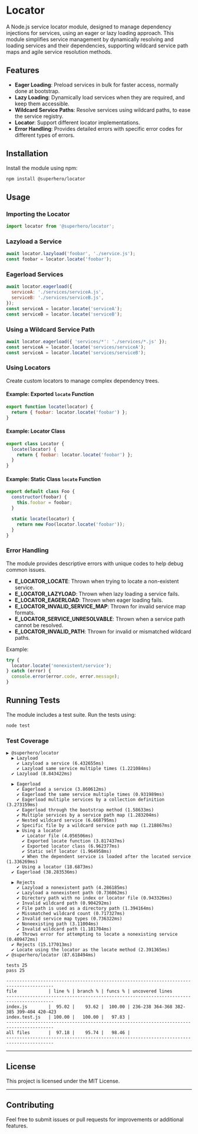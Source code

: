 
# Locator

A Node.js service locator module, designed to manage dependency injections for services, using an eager or lazy loading approach. This module simplifies service management by dynamically resolving and loading services and their dependencies, supporting wildcard service path maps and agile service resolution methods.

## Features

- **Eager Loading**: Preload services in bulk for faster access, normally done at bootstrap.
- **Lazy Loading**: Dynamically load services when they are required, and keep them accessible.
- **Wildcard Service Paths**: Resolve services using wildcard paths, to ease the service registry.
- **Locator**: Support different locator implementations.
- **Error Handling**: Provides detailed errors with specific error codes for different types of errors.

## Installation

Install the module using npm:

```bash
npm install @superhero/locator
```

## Usage

### Importing the Locator

```javascript
import locator from '@superhero/locator';
```

### Lazyload a Service

```javascript
await locator.lazyload('foobar', './service.js');
const foobar = locator.locate('foobar');
```

### Eagerload Services

```javascript
await locator.eagerload({
  serviceA: './services/serviceA.js',
  serviceB: './services/serviceB.js',
});
const serviceA = locator.locate('serviceA');
const serviceB = locator.locate('serviceB');
```

### Using a Wildcard Service Path

```javascript
await locator.eagerload({ 'services/*': './services/*.js' });
const serviceA = locator.locate('services/serviceA');
const serviceA = locator.locate('services/serviceB');
```

### Using Locators

Create custom locators to manage complex dependency trees.

#### Example: Exported `locate` Function

```javascript
export function locate(locator) {
  return { foobar: locator.locate('foobar') };
}
```

#### Example: Locator Class

```javascript
export class Locator {
  locate(locator) {
    return { foobar: locator.locate('foobar') };
  }
}
```

#### Example: Static Class `locate` Function

```javascript
export default class Foo {
  constructor(foobar) {
    this.foobar = foobar;
  }

  static locate(locator) {
    return new Foo(locator.locate('foobar'));
  }
}
```

### Error Handling

The module provides descriptive errors with unique codes to help debug common issues.

- **E_LOCATOR_LOCATE**: Thrown when trying to locate a non-existent service.
- **E_LOCATOR_LAZYLOAD**: Thrown when lazy loading a service fails.
- **E_LOCATOR_EAGERLOAD**: Thrown when eager loading fails.
- **E_LOCATOR_INVALID_SERVICE_MAP**: Thrown for invalid service map formats.
- **E_LOCATOR_SERVICE_UNRESOLVABLE**: Thrown when a service path cannot be resolved.
- **E_LOCATOR_INVALID_PATH**: Thrown for invalid or mismatched wildcard paths.

Example:

```javascript
try {
  locator.locate('nonexistent/service');
} catch (error) {
  console.error(error.code, error.message);
}
```

## Running Tests

The module includes a test suite. Run the tests using:

```bash
node test
```

### Test Coverage

```
▶ @superhero/locator
  ▶ Lazyload
    ✔ Lazyload a service (6.432655ms)
    ✔ Lazyload same service multiple times (1.221084ms)
  ✔ Lazyload (8.843422ms)

  ▶ Eagerload
    ✔ Eagerload a service (3.860612ms)
    ✔ Eagerload the same service multiple times (0.931989ms)
    ✔ Eagerload multiple services by a collection definition (3.273159ms)
    ✔ Eagerload through the bootstrap method (1.58633ms)
    ✔ Multiple services by a service path map (1.283204ms)
    ✔ Nested wildcard service (6.668795ms)
    ✔ Specific file by a wildcard service path map (1.218867ms)
    ▶ Using a locator
      ✔ Locator file (4.056506ms)
      ✔ Exported locate function (3.817437ms)
      ✔ Exported locator class (6.962377ms)
      ✔ Static self locator (1.964958ms)
      ✔ When the dependent service is loaded after the located service (1.336269ms)
    ✔ Using a locator (18.6873ms)
  ✔ Eagerload (38.283536ms)

  ▶ Rejects
    ✔ Lazyload a nonexistent path (4.286185ms)
    ✔ Lazyload a nonexistent path (0.736062ms)
    ✔ Directory path with no index or locator file (0.943326ms)
    ✔ Invalid wildcard path (0.904292ms)
    ✔ File path is used as a directory path (1.394164ms)
    ✔ Missmatched wildcard count (0.717327ms)
    ✔ Invalid service map types (0.736322ms)
    ✔ Noneexisting path (3.11004ms)
    ✔ Invalid wildcard path (1.181704ms)
    ✔ Throws error for attempting to locate a nonexisting service (0.409472ms)
  ✔ Rejects (15.177013ms)
  ✔ Locate using the locator as the locate method (2.391365ms)
✔ @superhero/locator (87.618494ms)

tests 25
pass 25

----------------------------------------------------------------------------------------
file            | line % | branch % | funcs % | uncovered lines
----------------------------------------------------------------------------------------
index.js        |  95.02 |    93.62 |  100.00 | 236-238 364-368 382-385 399-404 420-423
index.test.js   | 100.00 |   100.00 |   97.83 | 
----------------------------------------------------------------------------------------
all files       |  97.18 |    95.74 |   98.46 | 
----------------------------------------------------------------------------------------
```

---

## License
This project is licensed under the MIT License.

---

## Contributing
Feel free to submit issues or pull requests for improvements or additional features.
